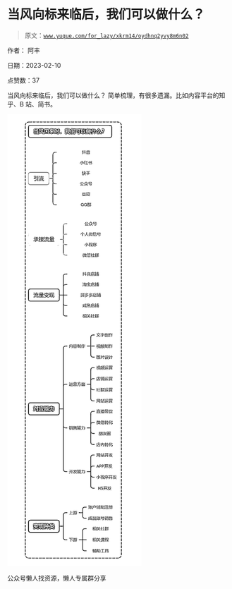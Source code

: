 # 当风向标来临后，我们可以做什么？

> 原文：[`www.yuque.com/for_lazy/xkrm14/oydhnq2yvy8m6n02`](https://www.yuque.com/for_lazy/xkrm14/oydhnq2yvy8m6n02)



作者： 阿丰



日期：2023-02-10



点赞数：37



当风向标来临后，我们可以做什么？ 简单梳理，有很多遗漏。比如内容平台的知乎、B 站、简书。



![](img/f899fe6ba30b552cde66183106cebef6.png)



公众号懒人找资源，懒人专属群分享

